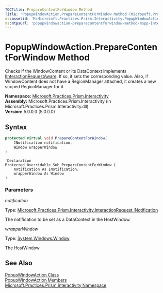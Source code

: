 ```yaml
---
TOCTitle: PrepareContentForWindow Method
Title: 'PopupWindowAction.PrepareContentForWindow Method (Microsoft.Practices.Prism.Interactivity)'
ms:assetid: 'M:Microsoft.Practices.Prism.Interactivity.PopupWindowAction.PrepareContentForWindow(Microsoft.Practices.Prism.Interactivity.InteractionRequest.INotification,System.Windows.Window)'
ms:mtpsurl: 'popupwindowaction-preparecontentforwindow-method-mspp-interactivity.md'
---
```


# PopupWindowAction.PrepareContentForWindow Method

Checks if the WindowContent or its DataContext implements [IInteractionRequestAware](/patterns-practices/reference/iinteractionrequestaware-interface-mspp-interactivity-interactionrequest). If so, it sets the corresponding value. Also, if WindowContent does not have a RegionManager attached, it creates a new scoped RegionManager for it.

**Namespace:** [Microsoft.Practices.Prism.Interactivity](/patterns-practices/reference/mspp-interactivity-namespace)  
**Assembly:** Microsoft.Practices.Prism.Interactivity (in Microsoft.Practices.Prism.Interactivity.dll)  
**Version:** 5.0.0.0 (5.0.0.0)

## Syntax

```C#
protected virtual void PrepareContentForWindow(
	INotification notification,
	Window wrapperWindow
)
```
```VB
'Declaration
Protected Overridable Sub PrepareContentForWindow ( 
	notification As INotification,
	wrapperWindow As Window
)
```

### Parameters

*notification*

Type: [Microsoft.Practices.Prism.Interactivity.InteractionRequest.INotification](/patterns-practices/reference/popupwindowaction-class-mspp-interactivity)

The notification to be set as a DataContext in the HostWindow.

*wrapperWindow*

Type: [System.Windows.Window](http://msdn2.microsoft.com/en-us/library/ms590112)

The HostWindow

## See Also

[PopupWindowAction Class](/patterns-practices/reference/popupwindowaction-class-mspp-interactivity)  
[PopupWindowAction Members](/patterns-practices/reference/popupwindowaction-members-mspp-interactivity)  
[Microsoft.Practices.Prism.Interactivity Namespace](/patterns-practices/reference/mspp-interactivity-namespace)  